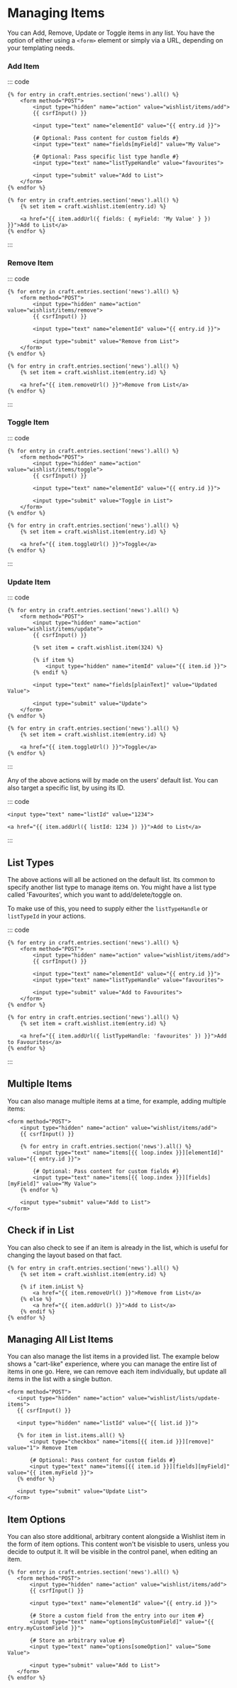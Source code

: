 # Managing Items

You can Add, Remove, Update or Toggle items in any list. You have the option of either using a `<form>` element or simply via a URL, depending on your templating needs.

### Add Item

::: code
```twig Form
{% for entry in craft.entries.section('news').all() %}
    <form method="POST">
        <input type="hidden" name="action" value="wishlist/items/add">
        {{ csrfInput() }}

        <input type="text" name="elementId" value="{{ entry.id }}">

        {# Optional: Pass content for custom fields #}
        <input type="text" name="fields[myField]" value="My Value">

        {# Optional: Pass specific list type handle #}
        <input type="text" name="listTypeHandle" value="favourites">

        <input type="submit" value="Add to List">
    </form>
{% endfor %}
```

```twig URL
{% for entry in craft.entries.section('news').all() %}
    {% set item = craft.wishlist.item(entry.id) %}

    <a href="{{ item.addUrl({ fields: { myField: 'My Value' } }) }}">Add to List</a>
{% endfor %}
```
:::


### Remove Item

::: code
```twig Form
{% for entry in craft.entries.section('news').all() %}
    <form method="POST">
        <input type="hidden" name="action" value="wishlist/items/remove">
        {{ csrfInput() }}

        <input type="text" name="elementId" value="{{ entry.id }}">

        <input type="submit" value="Remove from List">
    </form>
{% endfor %}
```

```twig URL
{% for entry in craft.entries.section('news').all() %}
    {% set item = craft.wishlist.item(entry.id) %}

    <a href="{{ item.removeUrl() }}">Remove from List</a>
{% endfor %}
```
:::


### Toggle Item

::: code
```twig Form
{% for entry in craft.entries.section('news').all() %}
    <form method="POST">
        <input type="hidden" name="action" value="wishlist/items/toggle">
        {{ csrfInput() }}

        <input type="text" name="elementId" value="{{ entry.id }}">

        <input type="submit" value="Toggle in List">
    </form>
{% endfor %}
```

```twig URL
{% for entry in craft.entries.section('news').all() %}
    {% set item = craft.wishlist.item(entry.id) %}

    <a href="{{ item.toggleUrl() }}">Toggle</a>
{% endfor %}
```
:::

### Update Item

::: code
```twig Form
{% for entry in craft.entries.section('news').all() %}
    <form method="POST">
        <input type="hidden" name="action" value="wishlist/items/update">
        {{ csrfInput() }}

        {% set item = craft.wishlist.item(324) %}

        {% if item %}
            <input type="hidden" name="itemId" value="{{ item.id }}">
        {% endif %}

        <input type="text" name="fields[plainText]" value="Updated Value">

        <input type="submit" value="Update">
    </form>
{% endfor %}
```

```twig URL
{% for entry in craft.entries.section('news').all() %}
    {% set item = craft.wishlist.item(entry.id) %}

    <a href="{{ item.toggleUrl() }}">Toggle</a>
{% endfor %}
```
:::

Any of the above actions will by made on the users' default list. You can also target a specific list, by using its ID.

::: code
```twig Form
<input type="text" name="listId" value="1234">
```

```twig URL
<a href="{{ item.addUrl({ listId: 1234 }) }}">Add to List</a>
```
:::

## List Types
The above actions will all be actioned on the default list. Its common to specify another list type to manage items on. You might have a list type called 'Favourites', which you want to add/delete/toggle on.

To make use of this, you need to supply either the `listTypeHandle` or `listTypeId` in your actions.

::: code
```twig Form
{% for entry in craft.entries.section('news').all() %}
    <form method="POST">
        <input type="hidden" name="action" value="wishlist/items/add">
        {{ csrfInput() }}

        <input type="text" name="elementId" value="{{ entry.id }}">
        <input type="text" name="listTypeHandle" value="favourites">

        <input type="submit" value="Add to Favourites">
    </form>
{% endfor %}
```

```twig URL
{% for entry in craft.entries.section('news').all() %}
    {% set item = craft.wishlist.item(entry.id) %}

    <a href="{{ item.addUrl({ listTypeHandle: 'favourites' }) }}">Add to Favourites</a>
{% endfor %}
```
:::

## Multiple Items
You can also manage multiple items at a time, for example, adding multiple items:

```twig
<form method="POST">
    <input type="hidden" name="action" value="wishlist/items/add">
    {{ csrfInput() }}

    {% for entry in craft.entries.section('news').all() %}
        <input type="text" name="items[{{ loop.index }}][elementId]" value="{{ entry.id }}">

        {# Optional: Pass content for custom fields #}
        <input type="text" name="items[{{ loop.index }}][fields][myField]" value="My Value">
    {% endfor %}

    <input type="submit" value="Add to List">
</form>
```

## Check if in List
You can also check to see if an item is already in the list, which is useful for changing the layout based on that fact.

```twig
{% for entry in craft.entries.section('news').all() %}
    {% set item = craft.wishlist.item(entry.id) %}

    {% if item.inList %}
        <a href="{{ item.removeUrl() }}">Remove from List</a>
    {% else %}
        <a href="{{ item.addUrl() }}">Add to List</a>
    {% endif %}
{% endfor %}
```

## Managing All List Items
You can also manage the list items in a provided list. The example below shows a "cart-like" experience, where you can manage the entire list of items in one go. Here, we can remove each item individually, but update all items in the list with a single button.

 ```twig
<form method="POST">
    <input type="hidden" name="action" value="wishlist/lists/update-items">
    {{ csrfInput() }}

    <input type="hidden" name="listId" value="{{ list.id }}">

    {% for item in list.items.all() %}
        <input type="checkbox" name="items[{{ item.id }}][remove]" value="1"> Remove Item

        {# Optional: Pass content for custom fields #}
        <input type="text" name="items[{{ item.id }}][fields][myField]" value="{{ item.myField }}">
    {% endfor %}

    <input type="submit" value="Update List">
</form>
```

## Item Options
You can also store additional, arbitrary content alongside a Wishlist item in the form of item options. This content won't be visisble to users, unless you decide to output it. It will be visible in the control panel, when editing an item.

 ```twig
{% for entry in craft.entries.section('news').all() %}
    <form method="POST">
        <input type="hidden" name="action" value="wishlist/items/add">
        {{ csrfInput() }}

        <input type="text" name="elementId" value="{{ entry.id }}">

        {# Store a custom field from the entry into our item #}
        <input type="text" name="options[myCustomField]" value="{{ entry.myCustomField }}">

        {# Store an arbitrary value #}
        <input type="text" name="options[someOption]" value="Some Value">

        <input type="submit" value="Add to List">
    </form>
{% endfor %}
```
